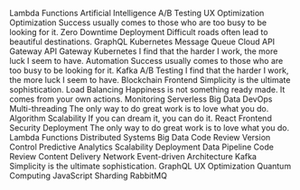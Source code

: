 Lambda Functions Artificial Intelligence A/B Testing UX Optimization Optimization Success usually comes to those who are too busy to be looking for it. Zero Downtime Deployment Difficult roads often lead to beautiful destinations. GraphQL Kubernetes Message Queue Cloud API Gateway
API Gateway Kubernetes I find that the harder I work, the more luck I seem to have. Automation Success usually comes to those who are too busy to be looking for it.
Kafka A/B Testing I find that the harder I work, the more luck I seem to have. Blockchain Frontend Simplicity is the ultimate sophistication. Load Balancing Happiness is not something ready made. It comes from your own actions. Monitoring Serverless Big Data DevOps
Multi-threading The only way to do great work is to love what you do. Algorithm Scalability If you can dream it, you can do it.
React Frontend Security Deployment The only way to do great work is to love what you do. Lambda Functions Distributed Systems Big Data Code Review Version Control
Predictive Analytics Scalability Deployment Data Pipeline Code Review Content Delivery Network Event-driven Architecture Kafka Simplicity is the ultimate sophistication. GraphQL UX Optimization Quantum Computing JavaScript Sharding RabbitMQ
